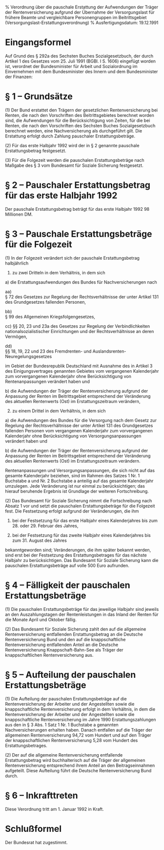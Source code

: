 % Verordnung über die pauschale Erstattung der Aufwendungen der Träger der Rentenversicherung aufgrund der Übernahme der Versorgungslast für frühere Beamte und vergleichbare Personengruppen im Beitrittsgebiet  (Versorgungslast-Erstattungsverordnung)
% Ausfertigungsdatum: 19.12.1991
 
# Eingangsformel

Auf Grund des § 292a des Sechsten Buches Sozialgesetzbuch, der durch Artikel 1 des Gesetzes vom 25. Juli 1991 (BGBl. I S. 1606) eingefügt worden ist, verordnet der Bundesminister für Arbeit und Sozialordnung im Einvernehmen mit dem Bundesminister des Innern und dem Bundesminister der Finanzen:

# § 1 – Grundsätze

(1) Der Bund erstattet den Trägern der gesetzlichen Rentenversicherung bei Renten, die nach den Vorschriften des Beitrittsgebietes berechnet worden sind, die Aufwendungen für die Berücksichtigung von Zeiten, für die bei Renten, die nach den Vorschriften des Sechsten Buches Sozialgesetzbuch berechnet werden, eine Nachversicherung als durchgeführt gilt. Die Erstattung erfolgt durch Zahlung pauschaler Erstattungsbeträge.

(2) Für das erste Halbjahr 1992 wird der in § 2 genannte pauschale Erstattungsbetrag festgesetzt.

(3) Für die Folgezeit werden die pauschalen Erstattungsbeträge nach Maßgabe des § 3 vom Bundesamt für Soziale Sicherung festgesetzt.

# § 2 – Pauschaler Erstattungsbetrag für das erste Halbjahr 1992

Der pauschale Erstattungsbetrag beträgt für das erste Halbjahr 1992 98 Millionen DM.

# § 3 – Pauschale Erstattungsbeträge für die Folgezeit

(1) In der Folgezeit verändert sich der pauschale Erstattungsbetrag halbjährlich

1. zu zwei Dritteln in dem Verhältnis, in dem sich

a) die Erstattungsaufwendungen des Bundes für Nachversicherungen nach

aa)  
§ 72 des Gesetzes zur Regelung der Rechtsverhältnisse der unter Artikel 131 des Grundgesetzes fallenden Personen,

bb)  
§ 99 des Allgemeinen Kriegsfolgengesetzes,

cc) §§ 20, 23 und 23a des Gesetzes zur Regelung der Verbindlichkeiten nationalsozialistischer Einrichtungen und der Rechtsverhältnisse an deren Vermögen,

dd)  
§§ 18, 19, 22 und 23 des Fremdrenten- und Auslandsrenten-Neuregelungsgesetzes

im Gebiet der Bundesrepublik Deutschland mit Ausnahme des in Artikel 3 des Einigungsvertrages genannten Gebietes vom vergangenen Kalenderjahr zum vorvergangenen Kalenderjahr ohne Berücksichtigung von Rentenanpassungen verändert haben und

b) die Aufwendungen der Träger der Rentenversicherung aufgrund der Anpassung der Renten im Beitrittsgebiet entsprechend der Veränderung des aktuellen Rentenwerts (Ost) im Erstattungszeitraum verändern,

2. zu einem Drittel in dem Verhältnis, in dem sich

a) die Aufwendungen des Bundes für die Versorgung nach dem Gesetz zur Regelung der Rechtsverhältnisse der unter Artikel 131 des Grundgesetzes fallenden Personen vom vergangenen Kalenderjahr zum vorvergangenen Kalenderjahr ohne Berücksichtigung von Versorgungsanpassungen verändert haben und

b) die Aufwendungen der Träger der Rentenversicherung aufgrund der Anpassung der Renten im Beitrittsgebiet entsprechend der Veränderung des aktuellen Rentenwerts (Ost) im Erstattungszeitraum verändern.

Rentenanpassungen und Versorgungsanpassungen, die sich nicht auf das gesamte Kalenderjahr beziehen, sind im Rahmen des Satzes 1 Nr. 1 Buchstabe a und Nr. 2 Buchstabe a anteilig auf das gesamte Kalenderjahr umzulegen. Jede Veränderung ist nur einmal zu berücksichtigen; das hierauf beruhende Ergebnis ist Grundlage der weiteren Fortschreibung.

(2) Das Bundesamt für Soziale Sicherung nimmt die Fortschreibung nach Absatz 1 vor und setzt die pauschalen Erstattungsbeträge für die Folgezeit fest. Die Festsetzung erfolgt aufgrund der Veränderungen, die ihm

1. bei der Festsetzung für das erste Halbjahr eines Kalenderjahres bis zum 28. oder 29. Februar des Jahres,

2. bei der Festsetzung für das zweite Halbjahr eines Kalenderjahres bis zum 31. August des Jahres

bekanntgeworden sind; Veränderungen, die ihm später bekannt werden, sind erst bei der Festsetzung des Erstattungsbetrages für das nächste Halbjahr zu berücksichtigen. Das Bundesamt für Soziale Sicherung kann die pauschalen Erstattungsbeträge auf volle 500 Euro aufrunden.

# § 4 – Fälligkeit der pauschalen Erstattungsbeträge

(1) Die pauschalen Erstattungsbeträge für das jeweilige Halbjahr sind jeweils an den Auszahlungstagen der Rentenleistungen in das Inland der Renten für die Monate April und Oktober fällig.

(2) Das Bundesamt für Soziale Sicherung zahlt den auf die allgemeine Rentenversicherung entfallenden Erstattungsbetrag an die Deutsche Rentenversicherung Bund und den auf die knappschaftliche Rentenversicherung entfallenden Anteil an die Deutsche Rentenversicherung Knappschaft-Bahn-See als Träger der knappschaftlichen Rentenversicherung aus.

# § 5 – Aufteilung der pauschalen Erstattungsbeträge

(1) Die Aufteilung der pauschalen Erstattungsbeträge auf die Rentenversicherung der Arbeiter und der Angestellten sowie die knappschaftliche Rentenversicherung erfolgt in dem Verhältnis, in dem die Rentenversicherung der Arbeiter und der Angestellten sowie die knappschaftliche Rentenversicherung im Jahre 1990 Erstattungszahlungen aus den in § 3 Abs. 1 Satz 1 Nr. 1 Buchstabe a genannten Nachversicherungen erhalten haben. Danach entfallen auf die Träger der allgemeinen Rentenversicherung 94,72 vom Hundert und auf den Träger der knappschaftlichen Rentenversicherung 5,28 vom Hundert des Erstattungsbetrages.

(2) Der auf die allgemeine Rentenversicherung entfallende Erstattungsbetrag wird buchhalterisch auf die Träger der allgemeinen Rentenversicherung entsprechend ihrem Anteil an den Beitragseinnahmen aufgeteilt. Diese Aufteilung führt die Deutsche Rentenversicherung Bund durch.

# § 6 – Inkrafttreten

Diese Verordnung tritt am 1. Januar 1992 in Kraft.

# Schlußformel

Der Bundesrat hat zugestimmt.
